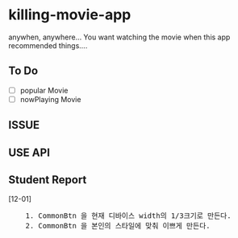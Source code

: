# killing-movie-app

anywhen, anywhere... You want watching the movie when this app recommended things....

## To Do

- [ ] popular Movie
- [ ] nowPlaying Movie

## ISSUE

## USE API

## Student Report

[12-01]

<pre>
    1. CommonBtn 을 현재 디바이스 width의 1/3크기로 만든다.
    2. CommonBtn 을 본인의 스타일에 맞춰 이쁘게 만든다.
</pre>
